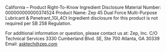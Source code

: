  
 
 
California – Product Right-To-Know Ingredient Disclosure 
Material Number: 000000000000374524 
Product Name: Zep 45 Dual Force Multi-Purpose Lubricant & Penetrant_1Gl_4Ct 
Ingredient disclosure for this product is not required per SB 258 Regulation. 
 
For additional information or question, please contact us at: 
Zep, Inc. 
C/O Technical Services 
3330 Cumberland Blvd. SE, Ste 700 
Atlanta, GA 30339 
Email: asktech@zep.com 
 
 
 
 
